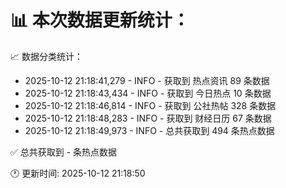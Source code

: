 📊 本次数据更新统计：
==========================

📈 数据分类统计：
- 2025-10-12 21:18:41,279 - INFO - 获取到 热点资讯 89 条数据
- 2025-10-12 21:18:43,434 - INFO - 获取到 今日热点 10 条数据
- 2025-10-12 21:18:46,814 - INFO - 获取到 公社热帖 328 条数据
- 2025-10-12 21:18:48,283 - INFO - 获取到 财经日历 67 条数据
- 2025-10-12 21:18:49,973 - INFO - 总共获取到 494 条热点数据

✅ 总共获取到 - 条热点数据

🕐 更新时间: 2025-10-12 21:18:50
